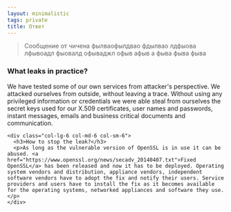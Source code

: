 ```yaml
---
layout: minimalistic
tags: private
title: Ответ
---
```

<div class="row">
    <div class="col-lg-4 col-md-4 col-sm-4 col-lg-push-8 col-md-push-8 col-sm-push-8 center">
          <span class="glyphicon glyphicon-cloud big blue" aria-hidden="true"></span>
        </div>
        <div class="col-lg-8 col-md-8 col-sm-8 col-lg-pull-4 col-md-pull-4 col-sm-pull-4">
          <p></p>
        </div>
</div>

>Сообщение от чичена фылваофылдвао фдылвао лдфыова лфывоадл фыовалд офываджл офыв
афыв
а
фыва
фыва
фыва

<div class="row">
    <div class="col-lg-6 col-md-6 col-sm-6">
      <h3>What leaks in practice?</h3>
      <p>We have tested some of our own services from attacker's perspective. We attacked ourselves from outside, without leaving a trace. Without using any privileged information or credentials we were able steal from ourselves the secret keys used for our X.509 certificates, user names and passwords, instant messages, emails and business critical documents and communication.</p>
    </div>

    <div class="col-lg-6 col-md-6 col-sm-6">
      <h3>How to stop the leak?</h3>
      <p>As long as the vulnerable version of OpenSSL is in use it can be abused. <a href="https://www.openssl.org/news/secadv_20140407.txt">Fixed OpenSSL</a> has been released and now it has to be deployed. Operating system vendors and distribution, appliance vendors, independent software vendors have to adopt the fix and notify their users. Service providers and users have to install the fix as it becomes available for the operating systems, networked appliances and software they use.</p>
    </div>
</div>